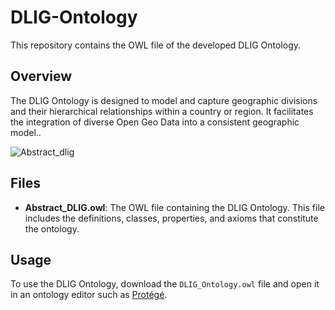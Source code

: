 # DLIG-Ontology

This repository contains the OWL file of the developed DLIG Ontology.

## Overview

The DLIG Ontology is designed to model and capture geographic divisions and their hierarchical relationships within a country or region. It facilitates the integration of diverse Open Geo Data into a consistent geographic model..







![Abstract_dlig](https://github.com/user-attachments/assets/c3f7e387-e503-4713-b22e-31de874d8c0f)





## Files

- **Abstract_DLIG.owl**: The OWL file containing the DLIG Ontology. This file includes the definitions, classes, properties, and axioms that constitute the ontology.

## Usage

To use the DLIG Ontology, download the `DLIG_Ontology.owl` file and open it in an ontology editor such as [Protégé](https://protege.stanford.edu/).


